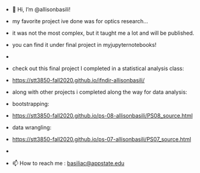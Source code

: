 - 👋 Hi, I’m @allisonbasili!
- my favorite project ive done was for optics research...
- it was not the most complex, but it taught me a lot and will be published.
- you can find it under final project in myjupyternotebooks!
-
- check out this final project I completed in a statistical analysis class:
- https://stt3850-fall2020.github.io/ifndir-allisonbasili/ 
- along with other projects i completed along the way for data analysis:
- bootstrapping:
- https://stt3850-fall2020.github.io/ps-08-allisonbasili/PS08_source.html
- data wrangling:
- https://stt3850-fall2020.github.io/ps-07-allisonbasili/PS07_source.html
- 

- 📫 How to reach me : basiliac@appstate.edu

